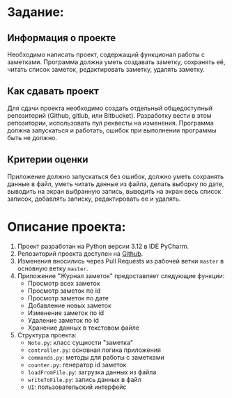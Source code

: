 # Задание: 
## **Информация о проекте**
Необходимо написать проект, содержащий функционал работы с заметками. Программа должна уметь создавать заметку, сохранять её, читать список заметок, редактировать заметку, удалять заметку.

## **Как сдавать проект**
Для сдачи проекта необходимо создать отдельный общедоступный репозиторий (Github, gitlub, или Bitbucket). Разработку вести в этом репозитории, использовать пул реквесты на изменения. Программа должна запускаться и работать, ошибок при выполнении программы быть не должно.

## **Критерии оценки**
Приложение должно запускаться без ошибок, должно уметь сохранять данные в файл, уметь читать данные из файла, делать выборку по дате, выводить на экран выбранную запись, выводить на экран весь список записок, добавлять записку, редактировать ее и удалять.


# Описание проекта:

1. Проект разработан на Python версии 3.12 в IDE PyCharm.
2. Репозиторий проекта доступен на [Github](https://github.com/DolceDarina/Notes_Python).
3. Изменения вносились через Pull Requests из рабочей ветки `master` в основную ветку `master`.
4. Приложение "Журнал заметок" предоставляет следующие функции:
   - Просмотр всех заметок
   - Просмотр заметок по id
   - Просмотр заметок по дате
   - Добавление новых заметок
   - Изменение заметок по id
   - Удаление заметок по id
   - Хранение данных в текстовом файле
5. Структура проекта:
   - `Note.py`: класс сущности "заметка"
   - `controller.py`: основная логика приложения
   - `commands.py`: методы для работы с заметками
   - `counter.py`: генератор id заметок
   - `loadFromFile.py`: загрузка данных из файла
   - `writeToFile.py`: запись данных в файл
   - `UI`: пользовательский интерфейс